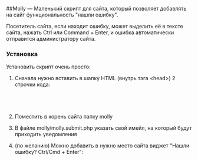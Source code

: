 ##Molly — Маленький скрипт для сайта, который позволяет добавлять на сайт функциональность "нашли ошибку".

Посетитель сайта, если находит ошибку, может выделить её в тексте сайта, нажать Ctrl или Command + Enter, и ошибка автоматически отправится администратору сайта.

### Установка

Установить скрипт очень просто:

1. Сначала нужно вставить в шапку HTML (внутрь тэга &lt;head&gt;) 2 строчки кода:
<code>
<script type="text/javascript" src="https://code.jquery.com/jquery-1.11.3.min.js"></script>
<script type="text/javascript" src="molly.js"></script>
</code>

2. Поместить в корень сайта папку molly

3. В файле molly/molly.submit.php указать свой имейл, на который будут приходить уведомления

4. (по желанию) Можно добавить в нужно место сайта виджет "Нашли ошибку? Ctrl/Cmd + Enter":
<code>
<script>show_molly_widget();</script>
</code>